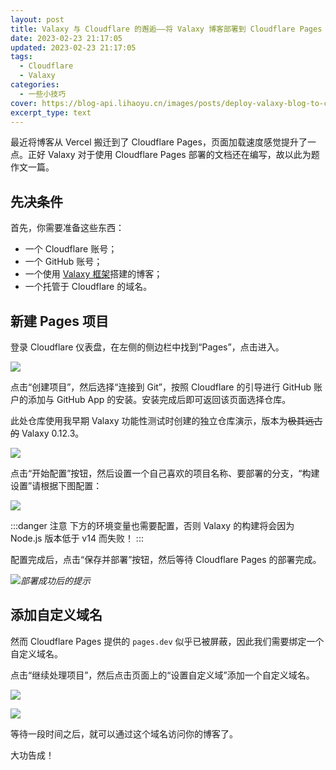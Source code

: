 ```yaml
---
layout: post
title: Valaxy 与 Cloudflare 的邂逅——将 Valaxy 博客部署到 Cloudflare Pages
date: 2023-02-23 21:17:05
updated: 2023-02-23 21:17:05
tags:
  - Cloudflare
  - Valaxy
categories:
  - 一些小技巧
cover: https://blog-api.lihaoyu.cn/images/posts/deploy-valaxy-blog-to-cloudflare-pages/cover.webp
excerpt_type: text
---
```


最近将博客从 Vercel 搬迁到了 Cloudflare Pages，页面加载速度感觉提升了一点。正好 Valaxy 对于使用 Cloudflare Pages 部署的文档还在编写，故以此为题作文一篇。

<!-- more -->

## 先决条件

首先，你需要准备这些东西：

- 一个 Cloudflare 账号；
- 一个 GitHub 账号；
- 一个使用 [Valaxy 框架](https://valaxy.site)搭建的博客；
- 一个托管于 Cloudflare 的域名。

## 新建 Pages 项目

登录 Cloudflare 仪表盘，在左侧的侧边栏中找到“Pages”，点击进入。

![](https://upload-bbs.miyoushe.com/upload/2023/02/26/283684029/df1b1199dad6c4824665b80a625cf7c3_7170784572772355617.webp)

点击“创建项目”，然后选择“连接到 Git”，按照 Cloudflare 的引导进行 GitHub 账户的添加与 GitHub App 的安装。安装完成后即可返回该页面选择仓库。

此处仓库使用我早期 Valaxy 功能性测试时创建的独立仓库演示，版本为~~极其远古的~~ Valaxy 0.12.3。

![](https://upload-bbs.miyoushe.com/upload/2023/02/26/283684029/ff6d211fb63a32a4727c31e06a10cc01_2384595745881146569.webp)

点击“开始配置”按钮，然后设置一个自己喜欢的项目名称、要部署的分支，“构建设置”请根据下图配置：

![](https://upload-bbs.miyoushe.com/upload/2023/02/26/283684029/b697f0501bd85a7ef265e4909f463eb0_3886882695087885493.webp)

:::danger 注意
下方的环境变量也需要配置，否则 Valaxy 的构建将会因为 Node.js 版本低于 v14 而失败！
:::

配置完成后，点击“保存并部署”按钮，然后等待 Cloudflare Pages 的部署完成。

![](https://upload-bbs.miyoushe.com/upload/2023/02/26/283684029/4b75318929031fac45c8bf34a437265b_1362124432555332309.webp)_部署成功后的提示_

## 添加自定义域名

然而 Cloudflare Pages 提供的 `pages.dev` 似乎已被屏蔽，因此我们需要绑定一个自定义域名。

点击“继续处理项目”，然后点击页面上的“设置自定义域”添加一个自定义域名。

![](https://upload-bbs.miyoushe.com/upload/2023/02/26/283684029/3314e0fc5554338f9c8cbbf97180cb0c_4128336076909169027.webp)

![](https://upload-bbs.miyoushe.com/upload/2023/02/26/283684029/dfb1e82ff59e417cbe0363122c4a5019_5669599825006859987.webp)

等待一段时间之后，就可以通过这个域名访问你的博客了。

大功告成！
